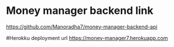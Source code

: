 # Money manager backend link
https://github.com/Manoradha7/money-manager-backend-api

#Herokku deployment url
https://money-manager7.herokuapp.com
